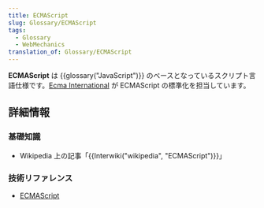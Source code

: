 ```yaml
---
title: ECMAScript
slug: Glossary/ECMAScript
tags:
  - Glossary
  - WebMechanics
translation_of: Glossary/ECMAScript
---
```

**ECMAScript** は {{glossary("JavaScript")}} のベースとなっているスクリプト言語仕様です。[Ecma International](http://www.ecma-international.org) が ECMAScript の標準化を担当しています。

## 詳細情報

### 基礎知識

- Wikipedia 上の記事「{{Interwiki("wikipedia", "ECMAScript")}}」

### 技術リファレンス

- [ECMAScript](http://www.ecmascript.org/)
